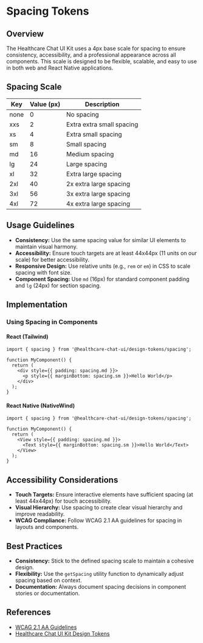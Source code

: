 # Spacing Tokens

## Overview

The Healthcare Chat UI Kit uses a 4px base scale for spacing to ensure consistency, accessibility, and a professional appearance across all components. This scale is designed to be flexible, scalable, and easy to use in both web and React Native applications.

## Spacing Scale

| Key  | Value (px) | Description                |
|------|------------|----------------------------|
| none | 0          | No spacing                 |
| xxs  | 2          | Extra extra small spacing  |
| xs   | 4          | Extra small spacing        |
| sm   | 8          | Small spacing              |
| md   | 16         | Medium spacing             |
| lg   | 24         | Large spacing              |
| xl   | 32         | Extra large spacing        |
| 2xl  | 40         | 2x extra large spacing     |
| 3xl  | 56         | 3x extra large spacing     |
| 4xl  | 72         | 4x extra large spacing     |

## Usage Guidelines

- **Consistency:** Use the same spacing value for similar UI elements to maintain visual harmony.
- **Accessibility:** Ensure touch targets are at least 44x44px (11 units on our scale) for better accessibility.
- **Responsive Design:** Use relative units (e.g., `rem` or `em`) in CSS to scale spacing with font size.
- **Component Spacing:** Use `md` (16px) for standard component padding and `lg` (24px) for section spacing.

## Implementation

### Using Spacing in Components

#### React (Tailwind)

```tsx
import { spacing } from '@healthcare-chat-ui/design-tokens/spacing';

function MyComponent() {
  return (
    <div style={{ padding: spacing.md }}>
      <p style={{ marginBottom: spacing.sm }}>Hello World</p>
    </div>
  );
}
```

#### React Native (NativeWind)

```tsx
import { spacing } from '@healthcare-chat-ui/design-tokens/spacing';

function MyComponent() {
  return (
    <View style={{ padding: spacing.md }}>
      <Text style={{ marginBottom: spacing.sm }}>Hello World</Text>
    </View>
  );
}
```

## Accessibility Considerations

- **Touch Targets:** Ensure interactive elements have sufficient spacing (at least 44x44px) for touch accessibility.
- **Visual Hierarchy:** Use spacing to create clear visual hierarchy and improve readability.
- **WCAG Compliance:** Follow WCAG 2.1 AA guidelines for spacing in layouts and components.

## Best Practices

- **Consistency:** Stick to the defined spacing scale to maintain a cohesive design.
- **Flexibility:** Use the `getSpacing` utility function to dynamically adjust spacing based on context.
- **Documentation:** Always document spacing decisions in component stories or documentation.

## References

- [WCAG 2.1 AA Guidelines](https://www.w3.org/WAI/WCAG21/quickref/?versions=2.1&levels=aaa)
- [Healthcare Chat UI Kit Design Tokens](../design-tokens/README.md) 